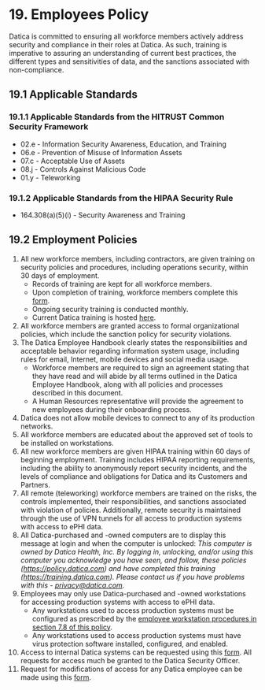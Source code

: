 # 19. Employees Policy

Datica is committed to ensuring all workforce members actively address security and compliance in their roles at Datica. As such, training is imperative to assuring an understanding of current best practices, the different types and sensitivities of data, and the sanctions associated with non-compliance.

## 19.1 Applicable Standards

### 19.1.1 Applicable Standards from the HITRUST Common Security Framework

* 02.e - Information Security Awareness, Education, and Training
* 06.e - Prevention of Misuse of Information Assets
* 07.c - Acceptable Use of Assets
* 08.j - Controls Against Malicious Code
* 01.y - Teleworking

### 19.1.2 Applicable Standards from the HIPAA Security Rule

* 164.308(a)(5)(i) - Security Awareness and Training

## 19.2 Employment Policies

1. All new workforce members, including contractors, are given training on security policies and procedures, including operations security, within 30 days of employment.
   * Records of training are kept for all workforce members.
   * Upon completion of training, workforce members complete this [form](https://docs.google.com/a/catalyze.io/forms/d/1bmEK3TidACj6ForBqGMaINPjIckv9ht28rtkGEQsBGs/viewform?usp=send_form).
   * Ongoing security training is conducted monthly.
   * Current Datica training is hosted [here](https://training.datica.com/).
2. All workforce members are granted access to formal organizational policies, which include the sanction policy for security violations.
3. The Datica Employee Handbook clearly states the responsibilities and acceptable behavior regarding information system usage, including rules for email, Internet, mobile devices and social media usage.
   * Workforce members are required to sign an agreement stating that they have read and will abide by all terms outlined in the Datica Employee Handbook, along with all policies and processes described in this document.
   * A Human Resources representative will provide the agreement to new employees during their onboarding process.
4. Datica does not allow mobile devices to connect to any of its production networks.
5. All workforce members are educated about the approved set of tools to be installed on workstations.
6. All new workforce members are given HIPAA training within 60 days of beginning employment. Training includes HIPAA reporting requirements, including the ability to anonymously report security incidents, and the levels of compliance and obligations for Datica and its Customers and Partners.
7. All remote (teleworking) workforce members are trained on the risks, the controls implemented, their responsibilities, and sanctions associated with violation of policies. Additionally, remote security is maintained through the use of VPN tunnels for all access to production systems with access to ePHI data.
8. All Datica-purchased and -owned computers are to display this message at login and when the computer is unlocked: *This computer is owned by Datica Health, Inc. By logging in, unlocking, and/or using this computer you acknowledge you have seen, and follow, these policies (https://policy.datica.com) and have completed this training (https://training.datica.com). Please contact us if you have problems with this - privacy@datica.com*.
9. Employees may only use Datica-purchased and -owned workstations for accessing production systems with access to ePHI data.
   * Any workstations used to access production systems must be configured as prescribed by the [employee workstation procedures in section 7.8 of this policy](#7.8-employee-workstation-use).
   * Any workstations used to access production systems must have virus protection software installed, configured, and enabled.
10. Access to internal Datica systems can be requested using this [form](https://docs.google.com/a/catalyze.io/forms/d/1RaDg2rsmwY0l_fu2EFDVm7acLXejk_6EVIj62fVK-o0/viewform). All requests for access much be granted to the Datica Security Officer.
11. Request for modifications of access for any Datica employee can be made using this [form](https://docs.google.com/a/catalyze.io/forms/d/1ySICzCyEEdNqxHHErjlJqREBijwxs9z72L-rWXrxkm0/viewform).
